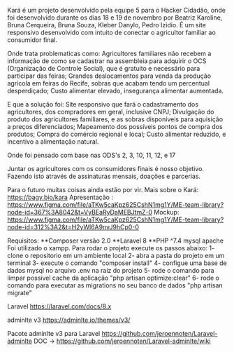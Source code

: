 Kará é um projeto desenvolvido pela equipe 5 para o Hacker Cidadão, onde foi desenvolvido durante os dias 18 e 19 de novembro por Beatriz Karoline, Bruna Cerqueira, Bruna Souza, Kleber Danylo, Pedro Izidio.
É um site responsivo desenvolvido com intuito de conectar o agricultor familiar ao consumidor final.

Onde trata problematicas como: Agricultores familiares não recebem a informação de como se cadastrar na assembleia para adquirir o OCS (Organização de Controle Social), que é gratuito e necessário para participar das feiras; Grandes deslocamentos para venda da produção agrícola em feiras do Recife, sobras que acabam tendo um percentual desperdiçado; Custo alimentar elevado, insegurança alimentar aumentada.

E que a solução foi: Site responsivo que fará o cadastramento dos agricultores, dos compradores em geral, inclusive CNPJ; Divulgação do produto dos agricultores familiares, e as sobras disponíveis para aquisição a preços diferenciados; Mapeamento dos possíveis pontos de compra dos produtos; Compra do comércio regional e local; Custo alimentar reduzido, e incentivo a alimentação natural.

Onde foi pensado com base nas ODS's 2, 3, 10, 11, 12, e 17

Juntar os agricultores com os consumidores finais é nosso objetivo. Fazendo isto através de assinaturas mensais, doações e parcerias.

Para o futuro muitas coisas ainda estão por vir.
Mais sobre o Kará: https://bagy.bio/kara
Apresentação : https://www.figma.com/file/aTKw5caKpz625CshN1mg1Y/ME-team-library?node-id=367%3A8042&t=VyBEaRyDaMEBJtmZ-0
Mockup: https://www.figma.com/file/aTKw5caKpz625CshN1mg1Y/ME-team-library?node-id=312%3A2&t=H2yWl6A9nvJ9hCp0-0




Requisitos:
**Composer versão 2.0
**Laravel 8
**PHP ^7.4
  mysql 
  apache
  Foi utilizado o xampp.
Para rodar o projeto execute os passos abaixo:
1- clone o repositorio em um ambiente local
2- abra a pasta do projeto em um terminal
3- execute o comando "composer install"
4- configue uma base de dados mysql no arquivo .env na raíz do projeto
5- rode o comando para limpar possivel cache da aplicação "php artisan optimize:clear"
6- rode o comando para executar as migrations no seu banco de dados "php artisan migrate"



Laravel https://laravel.com/docs/8.x

adminlte v3 
https://adminlte.io/themes/v3/

Pacote adminlte v3 para Laravel 
https://github.com/jeroennoten/Laravel-adminlte 
DOC -> https://github.com/jeroennoten/Laravel-adminlte/wiki

